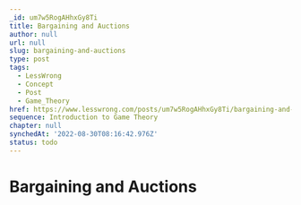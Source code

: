 ```yaml
---
_id: um7w5RogAHhxGy8Ti
title: Bargaining and Auctions
author: null
url: null
slug: bargaining-and-auctions
type: post
tags:
  - LessWrong
  - Concept
  - Post
  - Game_Theory
href: https://www.lesswrong.com/posts/um7w5RogAHhxGy8Ti/bargaining-and-auctions
sequence: Introduction to Game Theory
chapter: null
synchedAt: '2022-08-30T08:16:42.976Z'
status: todo
---
```


# Bargaining and Auctions

